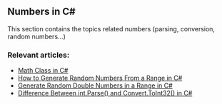 ## Numbers in C#

This section contains the topics related numbers (parsing, conversion, random numbers...)
### Relevant articles:

- [Math Class in C#](https://code-maze.com/csharp-math/)
- [How to Generate Random Numbers From a Range in C#](https://code-maze.com/csharp-generate-random-numbers-range/)
- [Generate Random Double Numbers in a Range in C#](https://code-maze.com/csharp-random-double-range/)
- [Difference Between int.Parse() and Convert.ToInt32() in C#](https://code-maze.com/int-parse-vs-convert-toint32-csharp/)
